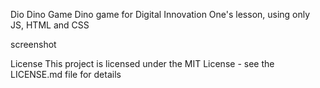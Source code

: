Dio Dino Game
Dino game for Digital Innovation One's lesson, using only JS, HTML and CSS

screenshot

License
This project is licensed under the MIT License - see the LICENSE.md file for details
